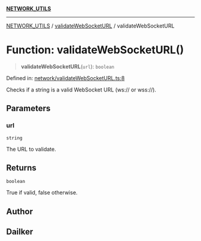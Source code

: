 [**NETWORK_UTILS**](../../README.md)

***

[NETWORK_UTILS](../../README.md) / [validateWebSocketURL](../README.md) / validateWebSocketURL

# Function: validateWebSocketURL()

> **validateWebSocketURL**(`url`): `boolean`

Defined in: [network/validateWebSocketURL.ts:8](https://github.com/dailker/everyutil/blob/7c30ec40bbb398255a9be572db0a537e8bcb9c11/src/network/validateWebSocketURL.ts#L8)

Checks if a string is a valid WebSocket URL (ws:// or wss://).

## Parameters

### url

`string`

The URL to validate.

## Returns

`boolean`

True if valid, false otherwise.

## Author

## Dailker
